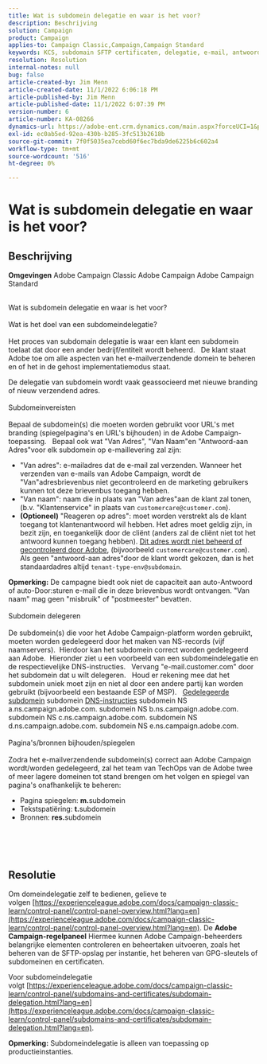 ```yaml
---
title: Wat is subdomein delegatie en waar is het voor?
description: Beschrijving
solution: Campaign
product: Campaign
applies-to: Campaign Classic,Campaign,Campaign Standard
keywords: KCS, subdomain SFTP certificaten, delegatie, e-mail, antwoord, campagne
resolution: Resolution
internal-notes: null
bug: false
article-created-by: Jim Menn
article-created-date: 11/1/2022 6:06:18 PM
article-published-by: Jim Menn
article-published-date: 11/1/2022 6:07:39 PM
version-number: 6
article-number: KA-08266
dynamics-url: https://adobe-ent.crm.dynamics.com/main.aspx?forceUCI=1&pagetype=entityrecord&etn=knowledgearticle&id=53374fdc-0f5a-ed11-9561-6045bd006a22
exl-id: ec0ab5ed-92ea-430b-b285-3fc513b2618b
source-git-commit: 7f0f5035ea7cebd60f6ec7bda9de6225b6c602a4
workflow-type: tm+mt
source-wordcount: '516'
ht-degree: 0%

---
```


# Wat is subdomein delegatie en waar is het voor?

## Beschrijving


<b>Omgevingen</b>
Adobe Campaign Classic Adobe Campaign Adobe Campaign Standard

<br>Wat is subdomein delegatie en waar is het voor?<br><br>Wat is het doel van een subdomeindelegatie?<br><br>
Het proces van subdomain delegatie is waar een klant een subdomein toelaat dat door een ander bedrijf/entiteit wordt beheerd.  
De klant staat Adobe toe om alle aspecten van het e-mailverzendende domein te beheren en of het in de gehost implementatiemodus staat.

De delegatie van subdomein wordt vaak geassocieerd met nieuwe branding of nieuw verzendend adres.
<br><br>Subdomeinvereisten<br><br>
Bepaal de subdomein(s) die moeten worden gebruikt voor URL&#39;s met branding (spiegelpagina&#39;s en URL&#39;s bijhouden) in de Adobe Campaign-toepassing.  
Bepaal ook wat &quot;Van Adres&quot;, &quot;Van Naam&quot;en &quot;Antwoord-aan Adres&quot;voor elk subdomein op e-maillevering zal zijn:

- &quot;Van adres&quot;: e-mailadres dat de e-mail zal verzenden. Wanneer het verzenden van e-mails van Adobe Campaign, wordt de &quot;Van&quot;adresbrievenbus niet gecontroleerd en de marketing gebruikers kunnen tot deze brievenbus toegang hebben.
- &quot;Van naam&quot;: naam die in plaats van &quot;Van adres&quot;aan de klant zal tonen, (b.v. &quot;Klantenservice&quot; in plaats van `customercare@customer.com`).
- <b>(Optioneel)</b> &quot;Reageren op adres&quot;: moet worden verstrekt als de klant toegang tot klantenantwoord wil hebben. Het adres moet geldig zijn, in bezit zijn, en toegankelijk door de cliënt (anders zal de cliënt niet tot het antwoord kunnen toegang hebben). <u>Dit adres wordt niet beheerd of gecontroleerd door Adobe</u>, (bijvoorbeeld `customercare@customer.com`). Als geen &quot;antwoord-aan adres&quot;door de klant wordt gekozen, dan is het standaardadres altijd `tenant-type-env@subdomain`.


<b>Opmerking:</b> De campagne biedt ook niet de capaciteit aan auto-Antwoord of auto-Door:sturen e-mail die in deze brievenbus wordt ontvangen. &quot;Van naam&quot; mag geen &quot;misbruik&quot; of &quot;postmeester&quot; bevatten.
<br><br>Subdomein delegeren<br><br>
De subdomein(s) die voor het Adobe Campaign-platform worden gebruikt, moeten worden gedelegeerd door het maken van NS-records (vijf naamservers). 
Hierdoor kan het subdomein correct worden gedelegeerd aan Adobe.  Hieronder ziet u een voorbeeld van een subdomeindelegatie en de respectievelijke DNS-instructies.  
Vervang &quot;e-mail.customer.com&quot; door het subdomein dat u wilt delegeren.  
Houd er rekening mee dat het subdomein uniek moet zijn en niet al door een andere partij kan worden gebruikt (bijvoorbeeld een bestaande ESP of MSP).
 
<u>Gedelegeerde subdomein</u>
subdomein
<u>DNS-instructies</u>
subdomein NS a.ns.campaign.adobe.com.
subdomein NS b.ns.campaign.adobe.com.
subdomein NS c.ns.campaign.adobe.com.
subdomein NS d.ns.campaign.adobe.com.
subdomein NS e.ns.campaign.adobe.com.
<br><br>Pagina&#39;s/bronnen bijhouden/spiegelen<br><br>
Zodra het e-mailverzendende subdomein(s) correct aan Adobe Campaign wordt/worden gedelegeerd, zal het team van TechOps van de Adobe twee of meer lagere domeinen tot stand brengen om het volgen en spiegel van pagina&#39;s onafhankelijk te beheren:

- Pagina spiegelen: <b>m.</b>subdomein
- Tekstspatiëring: <b>t.</b>subdomein
- Bronnen: <b>res.</b>subdomein

<br><br> <br>

## Resolutie


Om domeindelegatie zelf te bedienen, gelieve te volgen [https://experienceleague.adobe.com/docs/campaign-classic-learn/control-panel/control-panel-overview.html?lang=en](https://experienceleague.adobe.com/docs/campaign-classic-learn/control-panel/control-panel-overview.html?lang=en).
De <b>Adobe Campaign-regelpaneel</b> Hiermee kunnen Adobe Campaign-beheerders belangrijke elementen controleren en beheertaken uitvoeren, zoals het beheren van de SFTP-opslag per instantie, het beheren van GPG-sleutels of subdomeinen en certificaten.

Voor subdomeindelegatie volgt [https://experienceleague.adobe.com/docs/campaign-classic-learn/control-panel/subdomains-and-certificates/subdomain-delegation.html?lang=en](https://experienceleague.adobe.com/docs/campaign-classic-learn/control-panel/subdomains-and-certificates/subdomain-delegation.html?lang=en).

<b>Opmerking:</b> Subdomeindelegatie is alleen van toepassing op productieinstanties.

